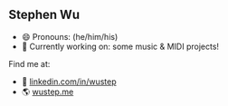 ## Stephen Wu

- 😄 Pronouns: (he/him/his)
- 🎵 Currently working on: some music & MIDI projects!

Find me at:
- 💼 [linkedin.com/in/wustep](https://linkedin.com/in/wustep) 
- 🌎 [wustep.me](https://wustep.me)

<!--
**wustep/wustep** is a ✨ _special_ ✨ repository because its `README.md` (this file) appears on your GitHub profile.

Here are some ideas to get you started:

- 🔭 I’m currently working on ...
- 🌱 I’m currently learning ...
- 👯 I’m looking to collaborate on ...
- 🤔 I’m looking for help with ...
- 💬 Ask me about ...
- 📫 How to reach me: ...
- 😄 Pronouns: ...
- ⚡ Fun fact: ...
-->
